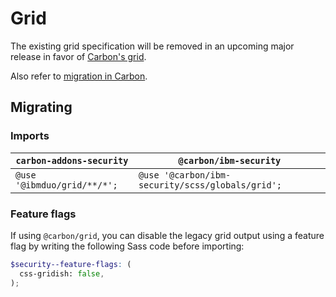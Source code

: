 # Grid

The existing grid specification will be removed in an upcoming major release in favor of [Carbon's grid](https://github.com/carbon-design-system/carbon/tree/main/packages/grid#usage).

Also refer to [migration in Carbon](https://github.com/carbon-design-system/carbon/blob/main/docs/migration/10.x-grid.md).

## Migrating

### Imports

| `carbon-addons-security`    | `@carbon/ibm-security`                           |
| --------------------------- | ------------------------------------------------ |
| `@use '@ibmduo/grid/**/*';` | `@use '@carbon/ibm-security/scss/globals/grid';` |

### Feature flags

If using `@carbon/grid`, you can disable the legacy grid output using a feature flag by writing the following Sass code before importing:

```scss
$security--feature-flags: (
  css-gridish: false,
);
```
